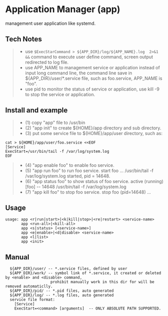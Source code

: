 # Application Manager (app)

management user application like systemd.

## Tech Notes
> * use ```$ExecStarCommand > ${APP_DIR}/log/${APP_NAME}.log  2>&1 &&``` command to execute user define command,
    screen output redirected to log file.
> * use APP_NAME to management service or application instead of input long command line,
    the command line save in ${APP_DIR}/user/*.service file, such as foo.service, APP_NAME is "foo".
> * use pid to monitor the status of service or application,
    use kill -9 <pid> to stop the service or application.

## Install and example
> * (1) copy "app" file to /usr/bin
> * (2) "app init" to create ${HOME}/app directory and sub directory.
> * (3) put some service file to ${HOME}/app/user directory, such as:
```
cat > ${HOME}/app/user/foo.service <<EOF
[Service]
ExecStart=/usr/bin/tail -f /var/log/system.log
EOF
```
> * (4) "app enable foo" to enable foo service.
> * (5) "app run foo" to run foo service.
start foo ...
/usr/bin/tail -f /var/log/system.log
started, pid = 14648.
> * (6) "app status foo" to show status of foo service.
 active (running)  [foo] -- 14648 /usr/bin/tail -f /var/log/system.log
> * (7) "app kill foo" to stop foo service.
stop foo (pid=14648) ...

## Usage
```
usage: app <r|run|start>|<k|kill|stop>|<re|restart> <service-name>
       app <run-all>|<kill-all>
       app <s|status> [<service-name>]
       app <e|enable>|<d|disable> <service-name>
       app <l|list>
       app <init>
```
## Manual
```
  ${APP_DIR}/user/ -- *.service files, defined by user
  ${APP_DIR}/work/ -- symbol link of *.service, it created or deleted by <enable> and <disable> command,
                    prohibit manually work in this dir for will be removed automaticlly.
  ${APP_DIR}/pid/ -- *.pid files, auto generated
  ${APP_DIR}/log/ -- *.log files, auto generated
  service file format:
    [Service]
    ExecStart=<command> [arguments]  -- ONLY ABSOLUTE PATH SUPPORTED.
```